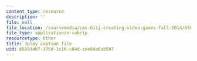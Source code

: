 ```yaml
---
content_type: resource
description: ''
file: null
file_location: /coursemedia/cms-611j-creating-video-games-fall-2014/650934b7375d1c16c84dcee84a6ab587_jbhbJBtS48w.srt
file_type: application/x-subrip
resourcetype: Other
title: 3play caption file
uid: 650934b7-375d-1c16-c84d-cee84a6ab587
---
```

